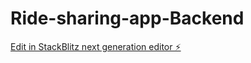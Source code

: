 # Ride-sharing-app-Backend

[Edit in StackBlitz next generation editor ⚡️](https://stackblitz.com/~/github.com/smartcraze/Ride-sharing-app-Backend)